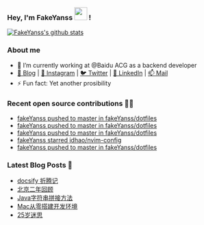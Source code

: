 ### Hey, I'm FakeYanss <img src="https://media.giphy.com/media/hvRJCLFzcasrR4ia7z/giphy.gif" width="30px"> !

[![FakeYanss's github stats](https://github-readme-stats.vercel.app/api?username=fakeyanss&count_private=true&line_height=24&show_icons=true&theme=nord)](https://github.com/fakeyanss)
<!-- [![FakeYanss's Top Langs](https://github-readme-stats.vercel.app/api/top-langs/?username=fakeyanss&layout=compact&hide=html&langs_count=9)](https://github.com/fakeyanss) -->

### About me

<!-- —————— ฅ՞•ﻌ•՞ฅ♥︎ —————— -->
- 🔭 I’m currently working at @Baidu ACG as a backend developer
- [🦓 Blog](https://foreti.me)  |  [📸 Instagram](https://www.instagram.com/fakeyanss/)  |  [🐦 Twitter](https://twitter.com/fakeYanss)  |  [💼 LinkedIn](https://www.linkedin.com/in/foretime)  |  [📫 Mail](mailto:yanshisangc@gmail.com)
- ⚡ Fun fact: Yet another prosibility
<!-- ———————ʕ·͡ˑ·ཻʔ♥︎  ——————— -->


### Recent open source contributions 👨‍💻

<!-- GITHUB:START -->
- [fakeYanss pushed to master in fakeYanss/dotfiles](https://github.com/fakeYanss/dotfiles/compare/ad2e6bd576...efb0930108)
- [fakeYanss pushed to master in fakeYanss/dotfiles](https://github.com/fakeYanss/dotfiles/compare/96cc30c123...ad2e6bd576)
- [fakeYanss pushed to master in fakeYanss/dotfiles](https://github.com/fakeYanss/dotfiles/compare/30e1333758...96cc30c123)
- [fakeYanss starred jdhao/nvim-config](https://github.com/jdhao/nvim-config)
- [fakeYanss pushed to master in fakeYanss/dotfiles](https://github.com/fakeYanss/dotfiles/compare/bcc5198704...30e1333758)
<!-- GITHUB:END -->

### Latest Blog Posts 📕
<!-- BLOG:START -->
- [docsify 折腾记](https://foreti.me/blog/2021/05/09/docsify-build/)
- [北京二年回顾](https://foreti.me/blog/2021/03/29/2-years-in-beijing/)
- [Java字符串拼接方法](https://foreti.me/blog/2021/03/26/java-string-cancat/)
- [Mac从零搭建开发环境](https://foreti.me/blog/2021/03/14/setup-env-on-mac/)
- [25岁迷思](https://foreti.me/blog/2021/01/09/thinking-at-25-years-old/)
<!-- BLOG:END -->
